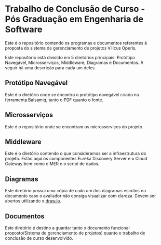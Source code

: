 # Trabalho de Conclusão de Curso - Pós Graduação em Engenharia de Software

Este é o repositório contendo os programas e documentos referentes à proposta do sistema de gerenciamento de projetos Vilicus Operis.

Este repositório está dividido em 5 diretórios principais: Protótipo Navegável, Microsserviços, Middleware, Diagramas e Documentos. A seguir há uma descrição para cada um deles.


## Protótipo Navegável

Este é o diretório onde se encontra o protótipo navegável criado na ferramenta Balsamiq, tanto o PDF quanto o fonte.

## Microsserviços

Este é o repositório onde se encontram os microsserviços do projeto.

## Middleware

Este é o diretório contendo o que consideramos ser a infraestrutura do projeto. Estão aqui os componentes Eureka Discovery Server e o Cloud Gateway bem como o MER e o script de dados.

## Diagramas

Este diretório possui uma cópia de cada um dos diagramas escritos no documento caso o avaliador não consiga visualizar com clareza. Devem ser abertos utilizando o [draw.io](http://draw.io/).

## Documentos

Este diretório é destino a guardar tanto o documento funcional proposto(Sistema de gerenciamento de projetos) quanto o trabalho de conclusão de curso desenvolvido.